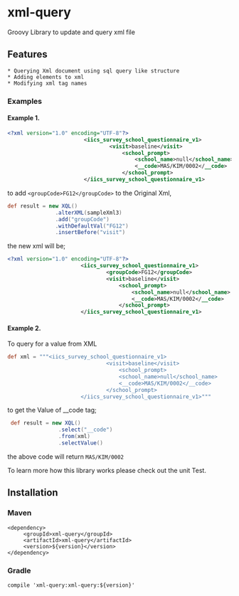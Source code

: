# xml-query
Groovy Library to update and query xml file

## Features
    * Querying Xml document using sql query like structure
    * Adding elements to xml
    * Modifying xml tag names
    
### Examples
#### Example 1.
```xml 
<?xml version="1.0" encoding="UTF-8"?>
                        <iics_survey_school_questionnaire_v1>
                                <visit>baseline</visit>
                                    <school_prompt>
                                        <school_name>null</school_name>
                                        <__code>MAS/KIM/0002</__code>
                                    </school_prompt>
                        </iics_survey_school_questionnaire_v1>
```
to add `<groupCode>FG12</groupCode>` to the Original Xml,
 ```groovy
 def result = new XQL()
                .alterXML(sampleXml3)
                .add("groupCode")
                .withDefaultVal("FG12")
                .insertBefore("visit")
 ```
 the new xml will be;
 ```xml
<?xml version="1.0" encoding="UTF-8"?>
                        <iics_survey_school_questionnaire_v1>
                                <groupCode>FG12</groupCode>
                                <visit>baseline</visit>
                                    <school_prompt>
                                        <school_name>null</school_name>
                                        <__code>MAS/KIM/0002</__code>
                                    </school_prompt>
                        </iics_survey_school_questionnaire_v1>
```

#### Example 2.
To query for a value from XML
 ```groovy
 def xml = """<iics_survey_school_questionnaire_v1>
                                <visit>baseline</visit>
                                    <school_prompt>
                                    <school_name>null</school_name>
                                    <__code>MAS/KIM/0002</__code>
                                </school_prompt>
                        </iics_survey_school_questionnaire_v1>"""
```
to get the Value of __code tag;
```groovy
 def result = new XQL()
                .select("__code")
                .from(xml)
                .selectValue()
 ```
 the above code will return `MAS/KIM/0002`
 
 To learn more how this library works please check out the unit Test.
## Installation

### Maven

``` 
<dependency>
     <groupId>xml-query</groupId>
     <artifactId>xml-query</artifactId>
     <version>${version}</version>
</dependency>
```

### Gradle

`compile 'xml-query:xml-query:${version}'`